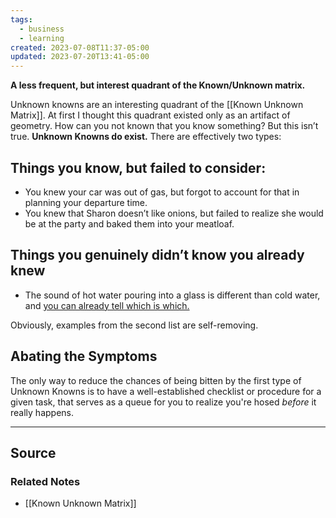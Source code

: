 ```yaml
---
tags:
  - business
  - learning
created: 2023-07-08T11:37-05:00
updated: 2023-07-20T13:41-05:00
---
```

**A less frequent, but interest quadrant of the Known/Unknown matrix.**

Unknown knowns are an interesting quadrant of the [[Known Unknown Matrix]]. At first I thought this quadrant existed only as an artifact of geometry. How can you not known that you know something? But this isn’t true. **Unknown Knowns do exist.** There are effectively two types:

## Things you know, but failed to consider:

- You knew your car was out of gas, but forgot to account for that in planning your departure time.
- You knew that Sharon doesn’t like onions, but failed to realize she would be at the party and baked them into your meatloaf.

## Things you genuinely didn’t know you already knew

- The sound of hot water pouring into a glass is different than cold water, and [you can already tell which is which.](https://youtu.be/Ri_4dDvcZeM?t=48)

Obviously, examples from the second list are self-removing. 

## Abating the Symptoms

The only way to reduce the chances of being bitten by the first type of Unknown Knowns is to have a well-established checklist or procedure for a given task, that serves as a queue for you to realize you're hosed *before* it really happens.

---

## Source


### Related Notes
- [[Known Unknown Matrix]]